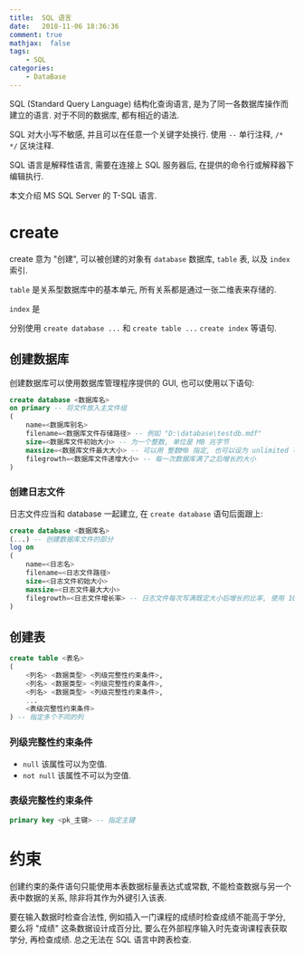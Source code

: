 ```yaml
---
title:  SQL 语言
date:   2018-11-06 18:36:36
comment: true
mathjax:  false
tags:
    - SQL
categories:
    - DataBase
---
```


SQL (Standard Query Language) 结构化查询语言, 是为了同一各数据库操作而建立的语言. 对于不同的数据库, 都有相近的语法.

SQL 对大小写不敏感, 并且可以在任意一个关键字处换行. 使用 `--` 单行注释, `/*  */` 区块注释.

SQL 语言是解释性语言, 需要在连接上 SQL 服务器后, 在提供的命令行或解释器下编辑执行.

本文介绍 MS SQL Server 的 T-SQL 语言.

# create

create 意为 "创建", 可以被创建的对象有 `database` 数据库, `table` 表, 以及 `index` 索引.

`table` 是关系型数据库中的基本单元, 所有关系都是通过一张二维表来存储的.

`index` 是

分别使用 `create database ...` 和 `create table ...` `create index` 等语句.

## 创建数据库

创建数据库可以使用数据库管理程序提供的 GUI, 也可以使用以下语句:

```sql
create database <数据库名>
on primary -- 将文件放入主文件组
(
    name=<数据库别名>
    filename=<数据库文件存储路径> -- 例如 "D:\database\testdb.mdf"
    size=<数据库文件初始大小> -- 为一个整数, 单位是 MB 兆字节
    maxsize=<数据库文件最大大小> -- 可以用 整数MB 指定, 也可以设为 unlimited 不限制
    filegrowth=<数据库文件递增大小> -- 每一次数据库满了之后增长的大小
)
```

### 创建日志文件

日志文件应当和 database 一起建立, 在 `create database` 语句后面跟上:

```sql
create database <数据库名>
(...) -- 创建数据库文件的部分
log on
(
    name=<日志名>
    filename=<日志文件路径>
    size=<日志文件初始大小>
    maxsize=<日志文件最大大小>
    filegrowth=<日志文件增长率> -- 日志文件每次写满既定大小后增长的比率, 使用 10% 等百分数指定.
)
```

## 创建表

```sql
create table <表名>
(
    <列名> <数据类型> <列级完整性约束条件>,
    <列名> <数据类型> <列级完整性约束条件>,
    <列名> <数据类型> <列级完整性约束条件>,
    ...
    <表级完整性约束条件>
) -- 指定多个不同的列
```

### 列级完整性约束条件

- `null` 该属性可以为空值.
- `not null` 该属性不可以为空值.

### 表级完整性约束条件

```sql
primary key <pk_主键> -- 指定主键
```

# 约束

创建约束的条件语句只能使用本表数据标量表达式或常数, 不能检查数据与另一个表中数据的关系, 除非将其作为外键引入该表.

要在输入数据时检查合法性, 例如插入一门课程的成绩时检查成绩不能高于学分, 要么将 "成绩" 这条数据设计成百分比, 要么在外部程序输入时先查询课程表获取学分, 再检查成绩. 总之无法在 SQL 语言中跨表检查.
